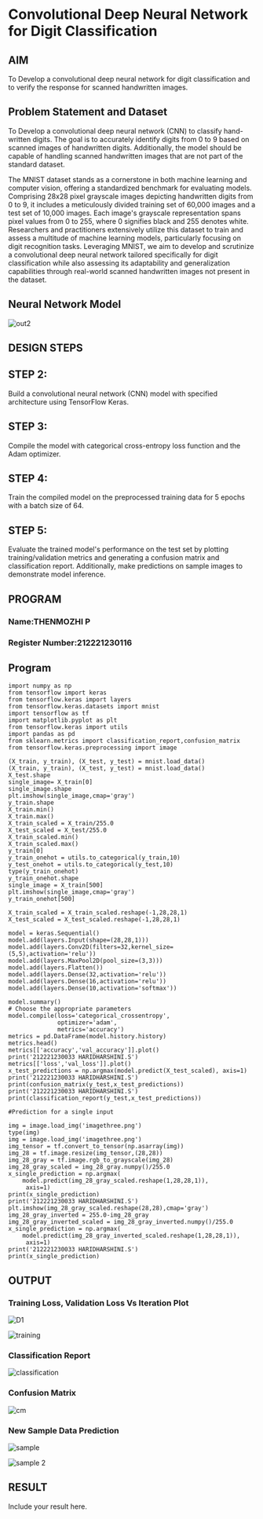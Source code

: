 # Convolutional Deep Neural Network for Digit Classification

## AIM

To Develop a convolutional deep neural network for digit classification and to verify the response for scanned handwritten images.

## Problem Statement and Dataset

To Develop a convolutional deep neural network (CNN) to classify hand-written digits. The goal is to accurately identify digits from 0 to 9 based on scanned images of handwritten digits. Additionally, the model should be capable of handling scanned handwritten images that are not part of the standard dataset.

The MNIST dataset stands as a cornerstone in both machine learning and computer vision, offering a standardized benchmark for evaluating models. Comprising 28x28 pixel grayscale images depicting handwritten digits from 0 to 9, it includes a meticulously divided training set of 60,000 images and a test set of 10,000 images. Each image's grayscale representation spans pixel values from 0 to 255, where 0 signifies black and 255 denotes white. Researchers and practitioners extensively utilize this dataset to train and assess a multitude of machine learning models, particularly focusing on digit recognition tasks. Leveraging MNIST, we aim to develop and scrutinize a convolutional deep neural network tailored specifically for digit classification while also assessing its adaptability and generalization capabilities through real-world scanned handwritten images not present in the dataset.

## Neural Network Model

![out2](https://github.com/user-attachments/assets/ea820202-b80f-4e79-81dc-1090e3cb240a)


## DESIGN STEPS

## STEP 2:
Build a convolutional neural network (CNN) model with specified architecture using TensorFlow Keras.

## STEP 3:
Compile the model with categorical cross-entropy loss function and the Adam optimizer.

## STEP 4:
Train the compiled model on the preprocessed training data for 5 epochs with a batch size of 64.

## STEP 5:
Evaluate the trained model's performance on the test set by plotting training/validation metrics and generating a confusion matrix and classification report. Additionally, make predictions on sample images to demonstrate model inference.


## PROGRAM

### Name:THENMOZHI P
### Register Number:212221230116

## Program
```
import numpy as np
from tensorflow import keras
from tensorflow.keras import layers
from tensorflow.keras.datasets import mnist
import tensorflow as tf
import matplotlib.pyplot as plt
from tensorflow.keras import utils
import pandas as pd
from sklearn.metrics import classification_report,confusion_matrix
from tensorflow.keras.preprocessing import image

(X_train, y_train), (X_test, y_test) = mnist.load_data()
(X_train, y_train), (X_test, y_test) = mnist.load_data()
X_test.shape
single_image= X_train[0]
single_image.shape
plt.imshow(single_image,cmap='gray')
y_train.shape
X_train.min()
X_train.max()
X_train_scaled = X_train/255.0
X_test_scaled = X_test/255.0
X_train_scaled.min()
X_train_scaled.max()
y_train[0]
y_train_onehot = utils.to_categorical(y_train,10)
y_test_onehot = utils.to_categorical(y_test,10)
type(y_train_onehot)
y_train_onehot.shape
single_image = X_train[500]
plt.imshow(single_image,cmap='gray')
y_train_onehot[500]

X_train_scaled = X_train_scaled.reshape(-1,28,28,1)
X_test_scaled = X_test_scaled.reshape(-1,28,28,1)

model = keras.Sequential()
model.add(layers.Input(shape=(28,28,1)))
model.add(layers.Conv2D(filters=32,kernel_size=(5,5),activation='relu'))
model.add(layers.MaxPool2D(pool_size=(3,3)))
model.add(layers.Flatten())
model.add(layers.Dense(32,activation='relu'))
model.add(layers.Dense(16,activation='relu'))
model.add(layers.Dense(10,activation='softmax'))

model.summary()
# Choose the appropriate parameters
model.compile(loss='categorical_crossentropy',
              optimizer='adam',
              metrics='accuracy')
metrics = pd.DataFrame(model.history.history)
metrics.head()
metrics[['accuracy','val_accuracy']].plot()
print('212221230033 HARIDHARSHINI.S')
metrics[['loss','val_loss']].plot()
x_test_predictions = np.argmax(model.predict(X_test_scaled), axis=1)
print('212221230033 HARIDHARSHINI.S')
print(confusion_matrix(y_test,x_test_predictions))
print('212221230033 HARIDHARSHINI.S')
print(classification_report(y_test,x_test_predictions))

#Prediction for a single input

img = image.load_img('imagethree.png')
type(img)
img = image.load_img('imagethree.png')
img_tensor = tf.convert_to_tensor(np.asarray(img))
img_28 = tf.image.resize(img_tensor,(28,28))
img_28_gray = tf.image.rgb_to_grayscale(img_28)
img_28_gray_scaled = img_28_gray.numpy()/255.0
x_single_prediction = np.argmax(
    model.predict(img_28_gray_scaled.reshape(1,28,28,1)),
     axis=1)
print(x_single_prediction)
print('212221230033 HARIDHARSHINI.S')
plt.imshow(img_28_gray_scaled.reshape(28,28),cmap='gray')
img_28_gray_inverted = 255.0-img_28_gray
img_28_gray_inverted_scaled = img_28_gray_inverted.numpy()/255.0
x_single_prediction = np.argmax(
    model.predict(img_28_gray_inverted_scaled.reshape(1,28,28,1)),
     axis=1)
print('212221230033 HARIDHARSHINI.S')
print(x_single_prediction)
```

## OUTPUT

### Training Loss, Validation Loss Vs Iteration Plot

![D1](https://github.com/user-attachments/assets/e9779c84-0a95-4c4c-902c-6a9b29068528)

![training](https://github.com/user-attachments/assets/0a17caad-d1a0-4e9a-ae8d-1461acc6f81e)

### Classification Report

![classification](https://github.com/user-attachments/assets/5f3b96f3-2f5b-4934-81ff-038df5b3e820)


### Confusion Matrix


![cm](https://github.com/user-attachments/assets/7dd49ff5-85c9-41b7-800a-919f4df64315)

### New Sample Data Prediction

![sample](https://github.com/user-attachments/assets/c6daad57-e49c-4d20-91af-75ab745e1af4)

![sample 2](https://github.com/user-attachments/assets/1f8d2594-3c2f-4a44-97dc-1e53c4c354ee)

## RESULT
Include your result here.
